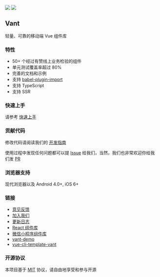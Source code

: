 <div class="van-doc-intro">
  <img class="van-doc-intro__youzan" src="//img.yzcdn.cn/public_files/2017/02/09/e84aa8cbbf7852688c86218c1f3bbf17.png">
  <img class="van-doc-intro__logo" src="//img.yzcdn.cn/public_files/2017/12/18/fd78cf6bb5d12e2a119d0576bedfd230.png">
  <h2>Vant</h2>
  <p>轻量、可靠的移动端 Vue 组件库</p>
</div>

### 特性

-   50+ 个经过有赞线上业务检验的组件
-   单元测试覆盖率超过 80%
-   完善的文档和示例
-   支持 [babel-plugin-import](https://github.com/ant-design/babel-plugin-import)
-   支持 TypeScript
-   支持 SSR

### 快速上手

请参考 [快速上手](#/zh-CN/quickstart)

### 贡献代码

修改代码请阅读我们的 [开发指南](#/zh-CN/contribution)

使用过程中发现任何问题都可以提 [Issue](https://github.com/youzan/vant/issues) 给我们，当然，我们也非常欢迎你给我们发 [PR](https://github.com/youzan/vant/pulls)

### 浏览器支持

现代浏览器以及 Android 4.0+, iOS 6+

### 链接

-   [意见反馈](https://github.com/youzan/vant/issues)
-   [加入我们](https://job.youzan.com)
-   [更新日志](#/zh-CN/changelog)
-   [React 组件库](https://www.youzanyun.com/zanui/zent)
-   [微信小程序组件库](https://github.com/youzan/zanui-weapp)
-   [vant-demo](https://github.com/youzan/vant-demo)
-   [vue-cli-template-vant](https://github.com/youzan/vue-cli-template-vant)

### 开源协议

本项目基于 [MIT](https://zh.wikipedia.org/wiki/MIT%E8%A8%B1%E5%8F%AF%E8%AD%89) 协议，请自由地享受和参与开源
